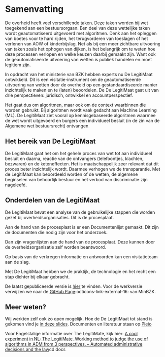# Samenvatting
De overheid heeft veel verschillende taken. Deze taken worden bij wet toegekend aan een bestuursorgaan. Een deel van deze wettelijke taken wordt geautomatiseerd uitgevoerd met algoritmen. Denk aan het opleggen van boetes voor te hard rijden, het terugvorderen van toeslagen of het verlenen van AOW of kinderbijslag. Net als bij een meer zichtbare uitvoering van taken zoals het ophogen van dijken, is het belangrijk om te weten hoe deze processen verlopen en welke keuzen daarbij gemaakt zijn. Want ook de geautomatiseerde uitvoering van wetten is publiek handelen en moet legitiem zijn.

In opdracht van het ministerie van BZK hebben experts nu De LegitiMaat ontwikkeld. Dit is een visitatie-instrument om de geautomatiseerde uitvoering van wetten door de overheid op een gestandaardiseerde manier inzichtelijk te maken en te (laten) beoordelen. De De LegitiMaat gaat uit van drie perspectieven: juridisch, ontwikkel en accountperspectief.

Het gaat dus om algoritmen, maar ook om de context waarbinnen die worden gebruikt. Bij algoritmen wordt vaak gedacht aan Machine Learning (ML). De LegitiMaat ziet vooral op kennisgebaseerde algoritmen waarmee de wet wordt uitgevoerd en burgers een individueel besluit (in de zin van de Algemene wet bestuursrecht) ontvangen.

## Het bereik van De LegitiMaat
De LegitiMaat gaat het om het gehele proces van wet tot aan individueel besluit en daarna, reactie van de ontvangers (telefoontjes, klachten, bezwaren) en de keteneffecten. Het is maatschappelijk zeer relevant dat dit proces beter inzichtelijk wordt. Daarmee verhogen we de transparantie. Met de LegitiMaat kan beoordeeld worden of de wetten, de algemene beginselen van behoorlijk bestuur en het verbod van discriminatie zijn nageleefd.

## Onderdelen van de LegitiMaat
De LegitiMaat bevat een analyse van de gebruikelijke stappen die worden gezet bij overheidsorganisaties. Dit is de procesplaat.

Aan de hand van de procesplaat is er een Documentenlijst gemaakt. Dit zijn de documenten die nodig zijn voor het onderzoek.

Dan zijn vragenlijsten aan de hand van de procesplaat. Deze kunnen door de overheidsorganisatie zelf worden beantwoord.

Op basis van de verkregen informatie en antwoorden kan een visitatieteam aan de slag.

Met De LegitiMaat hebben we de praktijk, de technologie en het recht een stap dichter bij elkaar gebracht.

De laatst gepubliceerde versie is [hier](https://open-regels.nl/lm/delegitimaat/1.0.0) te vinden. Voor de werkversie verwijzen we naar de <a href="https://minbzk.github.io/LegitiMaat/" target="_blank">GitHub Page</a>:octicons-link-external-16: van MinBZK.

## Meer weten?
Wij werkten zelf ook zo open mogelijk. Hoe de De LegitiMaat tot stand is gekomen vind je [in deze slides](https://noti.st/maikeklip/XRXDzo/slides). Documenten en literatuur staan op [Pleio](https://regelbeheer.pleio.nl/groups/view/7e9c261c-2200-4247-bbfb-2f97cb4e8e6d/toezicht-op-algoritmen/files)

Voor Engelstalige informatie over The LegitiMate, kijk hier: [A cool experiment in NL: The LegitiMate. Working method to judge the use of algorithms in ADM from 3 perspectives. – Automated administrative decisions and the law](https://automatedadministrativedecisionsandthelaw.wordpress.com/2022/03/16/a-cool-experiment-in-nl-the-legitimate-working-method-to-judge-the-use-of-algorithms-in-adm-from-3-perspectives/)cd docs